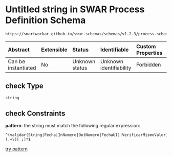 # Untitled string in SWAR Process Definition Schema

```txt
https://smartworkar.github.io/swar-schemas/schemas/v1.2.3/process.schema.json#/properties/activities/patternProperties/^[A-Za-z0-9_]+$/properties/instructions/patternProperties/^[A-Za-z0-9_]+$/properties/implementation/oneOf/8/properties/fields/items/properties/check
```



| Abstract            | Extensible | Status         | Identifiable            | Custom Properties | Additional Properties | Access Restrictions | Defined In                                                                 |
| :------------------ | :--------- | :------------- | :---------------------- | :---------------- | :-------------------- | :------------------ | :------------------------------------------------------------------------- |
| Can be instantiated | No         | Unknown status | Unknown identifiability | Forbidden         | Allowed               | none                | [process.schema.json\*](../out/process.schema.json "open original schema") |

## check Type

`string`

## check Constraints

**pattern**: the string must match the following regular expression:&#x20;

```regexp
^(validar(String|Fecha|InNumero|OutNumero|FechaUI)|VerificarMismoValor)\(.+\)[ ;]*$
```

[try pattern](https://regexr.com/?expression=%5E\(validar\(String%7CFecha%7CInNumero%7COutNumero%7CFechaUI\)%7CVerificarMismoValor\)%5C\(.%2B%5C\)%5B%20%3B%5D*%24 "try regular expression with regexr.com")
